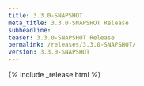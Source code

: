 ```yaml
---
title: 3.3.0-SNAPSHOT
meta_title: 3.3.0-SNAPSHOT Release
subheadline: 
teaser: 3.3.0-SNAPSHOT Release
permalink: /releases/3.3.0-SNAPSHOT/
version: 3.3.0-SNAPSHOT
---
```


{% include _release.html %}

